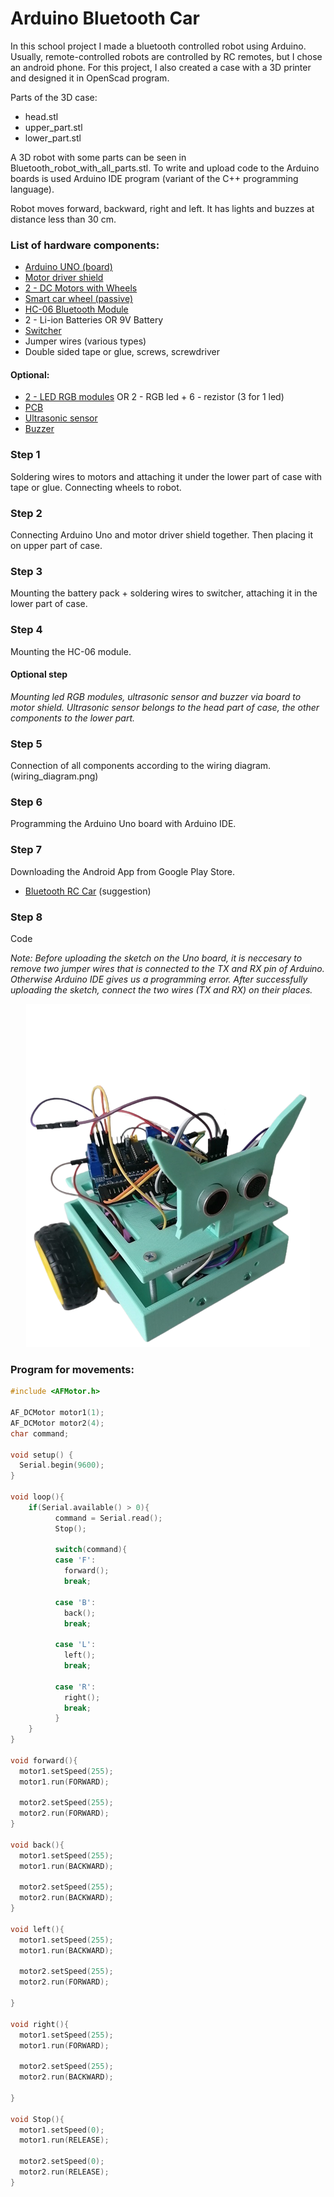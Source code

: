 # Arduino Bluetooth Car 

In this school project I made a bluetooth controlled robot using Arduino. 
Usually, remote-controlled robots are controlled by RC remotes, but I chose an android phone.
For this project, I also created a case with a 3D printer and designed it in OpenScad program.

Parts of the 3D case:
* head.stl
* upper_part.stl
* lower_part.stl

A 3D robot with some parts can be seen in Bluetooth_robot_with_all_parts.stl.
To write and upload code to the Arduino boards is used Arduino IDE program (variant of the C++ programming language).

Robot moves forward, backward, right and left. It has lights and buzzes at distance less than 30 cm.

### List of hardware components:
* [Arduino UNO (board)](https://techfun.sk/produkt/arduino-uno-smd-edicia-precizny-klon/)
* [Motor driver shield](https://techfun.sk/produkt/motor-driver-shield-l293d/)
* [2 - DC Motors with Wheels](https://techfun.sk/produkt/dc-motorcek-pneumatika/)
* [Smart car wheel (passive)](https://techfun.sk/produkt/otocne-koliesko-pre-stavebnice-auticok/)
* [HC-06 Bluetooth Module](https://techfun.sk/produkt/bluetooth-modul-hc-06-slave/)
* 2 - Li-ion Batteries OR 9V Battery
* [Switcher](https://techfun.sk/produkt/jednoduchy-prepinac/)
* Jumper wires (various types)
* Double sided tape or glue, screws, screwdriver

#### Optional:
* [2 - LED RGB modules](https://techfun.sk/produkt/led-rgb-modul/) OR 2 - RGB led + 6 - rezistor (3 for 1 led)
* [PCB](https://techfun.sk/produkt/nepajive-pole-170-bodov/)
* [Ultrasonic sensor](https://techfun.sk/produkt/ultrazvukovy-senzor-vzdialenosti-hy-srf05/)
* [Buzzer](https://techfun.sk/produkt/pasivny-buzzer-samostatne/)

### Step 1
Soldering wires to motors and attaching it under the lower part of case with tape or glue.
Connecting wheels to robot. 

### Step 2
Connecting Arduino Uno and motor driver shield together. Then placing it on upper part of case.

### Step 3
Mounting the battery pack + soldering wires to switcher, attaching it in the lower part of case.

### Step 4
Mounting the HC-06 module.

#### Optional step
*Mounting led RGB modules, ultrasonic sensor and buzzer via board to motor shield.
Ultrasonic sensor belongs to the head part of case, the other components to the lower part.*

### Step 5
Connection of all components according to the wiring diagram. (wiring_diagram.png)

### Step 6
Programming the Arduino Uno board with Arduino IDE.

### Step 7
Downloading the Android App from Google Play Store.
* [Bluetooth RC Car](https://play.google.com/store/apps/details?id=braulio.calle.bluetoothRCcontroller) (suggestion)

### Step 8
Code

*Note: Before uploading the sketch on the Uno board, it is neccesary to remove two jumper wires that is connected to the TX and RX pin of Arduino. Otherwise Arduino IDE gives us a programming error. After successfully uploading the sketch, connect the two wires (TX and RX) on their places.*

<p align="center"> <img src="image_robot.png" /> </p>


### Program for movements:

``` c++
#include <AFMotor.h>

AF_DCMotor motor1(1); 
AF_DCMotor motor2(4);
char command; 

void setup() {       
  Serial.begin(9600);  
}

void loop(){
    if(Serial.available() > 0){ 
          command = Serial.read(); 
          Stop();
      
          switch(command){
          case 'F':  
            forward();
            break;
          
          case 'B':  
            back();
            break;
          
          case 'L':  
            left();
            break;
          
          case 'R':
            right();
            break;
          }
    }
} 

void forward(){
  motor1.setSpeed(255); 
  motor1.run(FORWARD); 
  
  motor2.setSpeed(255);
  motor2.run(FORWARD);
}

void back(){ 
  motor1.setSpeed(255); 
  motor1.run(BACKWARD); 
  
  motor2.setSpeed(255); 
  motor2.run(BACKWARD); 
}

void left(){
  motor1.setSpeed(255); 
  motor1.run(BACKWARD); 
  
  motor2.setSpeed(255); 
  motor2.run(FORWARD);  

}

void right(){
  motor1.setSpeed(255); 
  motor1.run(FORWARD); 
  
  motor2.setSpeed(255); 
  motor2.run(BACKWARD); 

} 

void Stop(){
  motor1.setSpeed(0); 
  motor1.run(RELEASE); 
  
  motor2.setSpeed(0); 
  motor2.run(RELEASE); 
}
```
